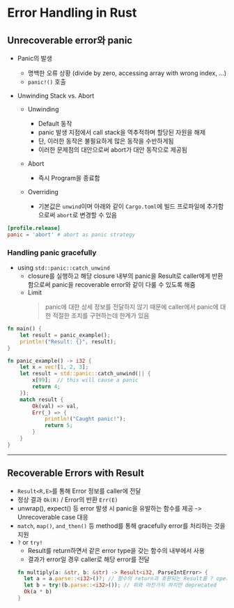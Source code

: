 # Error Handling in Rust
## Unrecoverable error와 panic
- Panic의 발생
  - 명백한 오류 상황 (divide by zero, accessing array with wrong index, ...)
  - ```panic!()``` 호출

  
- Unwinding Stack vs. Abort
  - Unwinding
    - Default 동작
    - panic 발생 지점에서 call stack을 역추적하며 할당된 자원을 해제
    - 단, 이러한 동작은 불필요하게 많은 동작을 수반하게됨
    - 이러한 문제점의 대안으로써 abort가 대안 동작으로 제공됨
  
  - Abort
    - 즉시 Program을 종료함
  
  - Overriding
    - 기본값은 ```unwind```이며 아래와 같이 ```Cargo.toml```에 빌드 프로파일에 추가함으로써 ```abort```로 변경할 수 있음

```TOML
[profile.release]
panic = 'abort' # abort as panic strategy
```

### Handling panic gracefully
- using ```std::panic::catch_unwind```
  - closure를 실행하고 해당 closure 내부의 panic을 Result로 caller에게 반환함으로써 panic을 recoverable error와 같이 다룰 수 있도록 해줌
  - Limit
    > panic에 대한 상세 정보를 전달하지 않기 때문에 caller에서 panic에 대한 적절한 조치를 구현하는데 한계가 있음

```RUST
fn main() {
    let result = panic_example();
    println!("Result: {}", result);
}

fn panic_example() -> i32 {
    let x = vec![1, 2, 3];
    let result = std::panic::catch_unwind(|| {
        x[99];  // this will cause a panic
        return 4;
    });
    match result {
        Ok(val) => val,
        Err(_) => {
            println!("Caught panic!");
            return 5;
        }
    }
}
```
---
## Recoverable Errors with Result
- ```Result<R,E>```를 통해 Error 정보를 caller에 전달
- 정상 결과 ```Ok(R)``` / Error의 반환 ```Err(E)```
- unwrap(), expect() 등 error 발생 시 panic을 유발하는 함수를 제공 -> Unrecoverable case 대응
- ```match```, ```map()```, ```and_then()``` 등 method를 통해 gracefully error를 처리하는 것을 지원
- ```?``` or ```try!```
  - Result를 return하면서 같은 error type을 갖는 함수의 내부에서 사용
  - 결과가 error일 경우 caller로 해당 error를 전달
  ```rust
  fn multiply(a: &str, b: &str) -> Result<i32, ParseIntError> {
    let a = a.parse::<i32>()?; // 함수의 return과 호환되는 Result를 ? operator를 사용하여 간결하게 표현
    let b = try!(b.parse::<i32>()); // 위와 마찬가지 하지만 deprecated
    Ok(a * b)
  }
  ```
